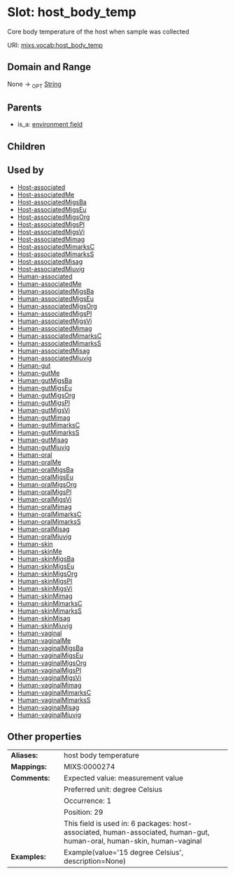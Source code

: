 
# Slot: host_body_temp


Core body temperature of the host when sample was collected

URI: [mixs.vocab:host_body_temp](https://w3id.org/mixs/vocab/host_body_temp)


## Domain and Range

None ->  <sub>OPT</sub> [String](types/String.md)

## Parents

 *  is_a: [environment field](environment_field.md)

## Children


## Used by

 * [Host-associated](Host-associated.md)
 * [Host-associatedMe](Host-associatedMe.md)
 * [Host-associatedMigsBa](Host-associatedMigsBa.md)
 * [Host-associatedMigsEu](Host-associatedMigsEu.md)
 * [Host-associatedMigsOrg](Host-associatedMigsOrg.md)
 * [Host-associatedMigsPl](Host-associatedMigsPl.md)
 * [Host-associatedMigsVi](Host-associatedMigsVi.md)
 * [Host-associatedMimag](Host-associatedMimag.md)
 * [Host-associatedMimarksC](Host-associatedMimarksC.md)
 * [Host-associatedMimarksS](Host-associatedMimarksS.md)
 * [Host-associatedMisag](Host-associatedMisag.md)
 * [Host-associatedMiuvig](Host-associatedMiuvig.md)
 * [Human-associated](Human-associated.md)
 * [Human-associatedMe](Human-associatedMe.md)
 * [Human-associatedMigsBa](Human-associatedMigsBa.md)
 * [Human-associatedMigsEu](Human-associatedMigsEu.md)
 * [Human-associatedMigsOrg](Human-associatedMigsOrg.md)
 * [Human-associatedMigsPl](Human-associatedMigsPl.md)
 * [Human-associatedMigsVi](Human-associatedMigsVi.md)
 * [Human-associatedMimag](Human-associatedMimag.md)
 * [Human-associatedMimarksC](Human-associatedMimarksC.md)
 * [Human-associatedMimarksS](Human-associatedMimarksS.md)
 * [Human-associatedMisag](Human-associatedMisag.md)
 * [Human-associatedMiuvig](Human-associatedMiuvig.md)
 * [Human-gut](Human-gut.md)
 * [Human-gutMe](Human-gutMe.md)
 * [Human-gutMigsBa](Human-gutMigsBa.md)
 * [Human-gutMigsEu](Human-gutMigsEu.md)
 * [Human-gutMigsOrg](Human-gutMigsOrg.md)
 * [Human-gutMigsPl](Human-gutMigsPl.md)
 * [Human-gutMigsVi](Human-gutMigsVi.md)
 * [Human-gutMimag](Human-gutMimag.md)
 * [Human-gutMimarksC](Human-gutMimarksC.md)
 * [Human-gutMimarksS](Human-gutMimarksS.md)
 * [Human-gutMisag](Human-gutMisag.md)
 * [Human-gutMiuvig](Human-gutMiuvig.md)
 * [Human-oral](Human-oral.md)
 * [Human-oralMe](Human-oralMe.md)
 * [Human-oralMigsBa](Human-oralMigsBa.md)
 * [Human-oralMigsEu](Human-oralMigsEu.md)
 * [Human-oralMigsOrg](Human-oralMigsOrg.md)
 * [Human-oralMigsPl](Human-oralMigsPl.md)
 * [Human-oralMigsVi](Human-oralMigsVi.md)
 * [Human-oralMimag](Human-oralMimag.md)
 * [Human-oralMimarksC](Human-oralMimarksC.md)
 * [Human-oralMimarksS](Human-oralMimarksS.md)
 * [Human-oralMisag](Human-oralMisag.md)
 * [Human-oralMiuvig](Human-oralMiuvig.md)
 * [Human-skin](Human-skin.md)
 * [Human-skinMe](Human-skinMe.md)
 * [Human-skinMigsBa](Human-skinMigsBa.md)
 * [Human-skinMigsEu](Human-skinMigsEu.md)
 * [Human-skinMigsOrg](Human-skinMigsOrg.md)
 * [Human-skinMigsPl](Human-skinMigsPl.md)
 * [Human-skinMigsVi](Human-skinMigsVi.md)
 * [Human-skinMimag](Human-skinMimag.md)
 * [Human-skinMimarksC](Human-skinMimarksC.md)
 * [Human-skinMimarksS](Human-skinMimarksS.md)
 * [Human-skinMisag](Human-skinMisag.md)
 * [Human-skinMiuvig](Human-skinMiuvig.md)
 * [Human-vaginal](Human-vaginal.md)
 * [Human-vaginalMe](Human-vaginalMe.md)
 * [Human-vaginalMigsBa](Human-vaginalMigsBa.md)
 * [Human-vaginalMigsEu](Human-vaginalMigsEu.md)
 * [Human-vaginalMigsOrg](Human-vaginalMigsOrg.md)
 * [Human-vaginalMigsPl](Human-vaginalMigsPl.md)
 * [Human-vaginalMigsVi](Human-vaginalMigsVi.md)
 * [Human-vaginalMimag](Human-vaginalMimag.md)
 * [Human-vaginalMimarksC](Human-vaginalMimarksC.md)
 * [Human-vaginalMimarksS](Human-vaginalMimarksS.md)
 * [Human-vaginalMisag](Human-vaginalMisag.md)
 * [Human-vaginalMiuvig](Human-vaginalMiuvig.md)

## Other properties

|  |  |  |
| --- | --- | --- |
| **Aliases:** | | host body temperature |
| **Mappings:** | | MIXS:0000274 |
| **Comments:** | | Expected value: measurement value |
|  | | Preferred unit: degree Celsius |
|  | | Occurrence: 1 |
|  | | Position: 29 |
|  | | This field is used in: 6 packages: host-associated, human-associated, human-gut, human-oral, human-skin, human-vaginal |
| **Examples:** | | Example(value='15 degree Celsius', description=None) |

